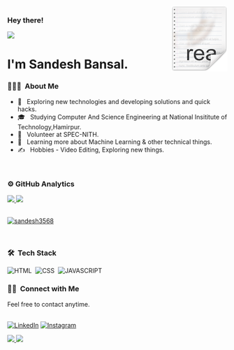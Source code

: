<img src="icon.png" align="right" />
<h3> Hey there! </h3> 
<img src="https://media.giphy.com/media/hvRJCLFzcasrR4ia7z/giphy.gif" width="30px"> 
<h1>I'm Sandesh Bansal.</h1> 

<h3> 👨🏻‍💻 &nbsp;About Me </h3>

- 🤔 &nbsp; Exploring new technologies and developing solutions and quick hacks.
- 🎓 &nbsp; Studying Computer And Science Engineering at National Insititute of Technology,Hamirpur.
- 💼 &nbsp; Volunteer at SPEC-NITH.
- 🌱 &nbsp; Learning more about Machine Learning & other technical things.
- ✍️ &nbsp; Hobbies - Video Editing, Exploring new things.

 
<br/>

### <h3>⚙️ GitHub Analytics </h3>
<a href="https://github.com/sandesh3568">
  <img height="180em" src="https://github-readme-stats.vercel.app/api?username=sandesh3568&theme=dracula&include_all_commits=true&count_private=true&show_icons=true" />
</a>
<a href="https://github.com/sandesh3568">
 
  <img height="180em" src="https://github-readme-stats.vercel.app/api/top-langs/?username=sandesh3568&theme=buefy&layout=compact" />
</a>
<br>

<br/>
<p ><a href="#"> <img src="https://github-profile-trophy.vercel.app/?username=sandesh3568&theme=monokai" alt="sandesh3568" /></a></p>
<br>

### 🛠 &nbsp;Tech Stack
![HTML](https://img.shields.io/badge/html5%20-%23E34F26.svg?&style=for-the-badge&logo=html5&logoColor=white)&nbsp;
![CSS](https://img.shields.io/badge/css3%20-%231572B6.svg?&style=for-the-badge&logo=css3&logoColor=white)&nbsp;
![JAVASCRIPT](https://img.shields.io/badge/javascript%20-%23E34F26.svg?&style=for-the-badge&logo=javascript&logoColor=white)&nbsp;

<h3>🤝🏻 &nbsp;Connect with Me </h3>
<p>
<p>Feel free to contact anytime.</p>
<br>
<a rel="noreferrer"href="https://www.linkedin.com/in/sandesh-bansal-ab7559204/" target="_blank" ><img alt="LinkedIn" src="https://img.shields.io/badge/linkedin%20-%230077B5.svg?&style=for-the-badge&logo=linkedin&logoColor=white"/></a>
<a href="https://www.instagram.com/sandesh.b2402/"><img alt="Instagram" src="https://img.shields.io/badge/Instagram-D14836?style=for-the-badge&logo=instagram&logoColor=white" /></a>

<a href="https://sandesh3568.github.io/sandesh3568_resume/" target="_blank"> <img src ="https://img.shields.io/badge/Resume-rgb(0, 108, 255, 1).svg?&style=for-the-badge&logo=dropbox&logoColor=white%22"> </a>
[<img src ="https://img.shields.io/badge/Email-Here-%23E4405F.svg?&style=for-the-badge&logo=&logoColor=white%22">](mailto:sandeshbansal24@gmail.com)

 </a>
</p>





